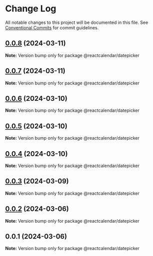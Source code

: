 # Change Log

All notable changes to this project will be documented in this file.
See [Conventional Commits](https://conventionalcommits.org) for commit guidelines.

## [0.0.8](https://github.com/ahmedalatawi/calendar/compare/@reactcalendar/datepicker@0.0.7...@reactcalendar/datepicker@0.0.8) (2024-03-11)

**Note:** Version bump only for package @reactcalendar/datepicker





## [0.0.7](https://github.com/ahmedalatawi/calendar/compare/@reactcalendar/datepicker@0.0.6...@reactcalendar/datepicker@0.0.7) (2024-03-11)

**Note:** Version bump only for package @reactcalendar/datepicker





## [0.0.6](https://github.com/ahmedalatawi/calendar/compare/@reactcalendar/datepicker@0.0.5...@reactcalendar/datepicker@0.0.6) (2024-03-10)

**Note:** Version bump only for package @reactcalendar/datepicker





## [0.0.5](https://github.com/ahmedalatawi/calendar/compare/@reactcalendar/datepicker@0.0.4...@reactcalendar/datepicker@0.0.5) (2024-03-10)

**Note:** Version bump only for package @reactcalendar/datepicker





## [0.0.4](https://github.com/ahmedalatawi/calendar/compare/@reactcalendar/datepicker@0.0.3...@reactcalendar/datepicker@0.0.4) (2024-03-10)

**Note:** Version bump only for package @reactcalendar/datepicker





## [0.0.3](https://github.com/ahmedalatawi/calendar/compare/@reactcalendar/datepicker@0.0.2...@reactcalendar/datepicker@0.0.3) (2024-03-09)

**Note:** Version bump only for package @reactcalendar/datepicker





## [0.0.2](https://github.com/ahmedalatawi/calendar/compare/@reactcalendar/datepicker@0.0.1...@reactcalendar/datepicker@0.0.2) (2024-03-06)

**Note:** Version bump only for package @reactcalendar/datepicker





## 0.0.1 (2024-03-06)

**Note:** Version bump only for package @reactcalendar/datepicker
